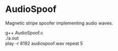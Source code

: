# AudioSpoof
Magnetic stripe spoofer implementing audio waves.

g++ AudioSpoof.c</br>
./a.out</br>
play -r 8192 audiospoof.wav repeat 5

